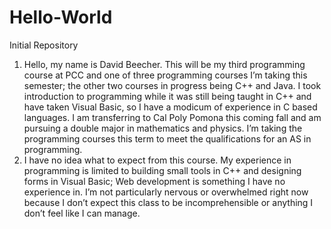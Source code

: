 # Hello-World
Initial Repository
1. Hello, my name is David Beecher. This will be my third programming course at PCC and one of three programming courses I’m taking this semester; the other two courses in progress being C++ and Java. I took introduction to programming while it was still being taught in C++ and have taken Visual Basic, so I have a modicum of experience in C based languages. I am transferring to Cal Poly Pomona this coming fall and am pursuing a double major in mathematics and physics. I’m taking the programming courses this term to meet the qualifications for an AS in programming.
2. I have no idea what to expect from this course. My experience in programming is limited to building small tools in C++ and designing forms in Visual Basic; Web development is something I have no experience in. I’m not particularly nervous or overwhelmed right now because I don’t expect this class to be incomprehensible or anything I don’t feel like I can manage.
